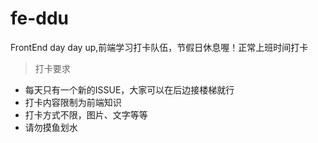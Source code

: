 # fe-ddu
FrontEnd day day up,前端学习打卡队伍，节假日休息喔！正常上班时间打卡

> 打卡要求
 * 每天只有一个新的ISSUE，大家可以在后边接楼梯就行
 * 打卡内容限制为前端知识
 * 打卡方式不限，图片、文字等等
 * 请勿摸鱼划水
